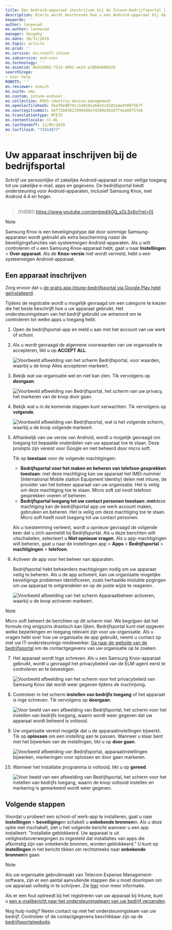 ```yaml
---
title: Een Android-apparaat inschrijven bij de Intune-bedrijfsportal | Microsoft Docs
description: Hierin wordt beschreven hoe u een Android-apparaat bij de Intune-bedrijfsportal kunt inschrijven
keywords: ''
author: lenewsad
ms.author: lanewsad
manager: dougeby
ms.date: 10/31/2019
ms.topic: article
ms.prod: ''
ms.service: microsoft-intune
ms.subservice: end-user
ms.technology: ''
ms.assetid: 0ed3a002-7533-4001-ae24-e10b64b66620
searchScope:
- User help
ROBOTS: ''
ms.reviewer: esmich
ms.suite: ems
ms.custom: intune-enduser
ms.collection: M365-identity-device-management
ms.openlocfilehash: 5baf0e9079cc148101a68e5cd2d3a4ed500f567f
ms.sourcegitcommit: ebf72b038219904d6e7d20024b107f4aa68f57e6
ms.translationtype: MTE75
ms.contentlocale: nl-NL
ms.lasthandoff: 12/05/2019
ms.locfileid: "73414877"
---
```

# <a name="enroll-your-device-with-company-portal"></a>Uw apparaat inschrijven bij de bedrijfsportal  
Schrijf uw persoonlijke of zakelijke Android-apparaat in voor veilige toegang tot uw zakelijke e-mail, apps en gegevens. De bedrijfsportal biedt ondersteuning voor Android-apparaten, inclusief Samsung Knox, met Android 4.4 en hoger.  
</br>
> [!VIDEO https://www.youtube.com/embed/k0Q_sGLSx6o?rel=0]

> [!NOTE]
> Samsung Knox is een beveiligingstype dat door sommige Samsung-apparaten wordt gebruikt als extra bescherming naast de beveiligingsfuncties van systeemeigen Android-apparaten. Als u wilt controleren of u een Samsung Knox-apparaat hebt, gaat u naar **Instellingen** > **Over apparaat**. Als de **Knox-versie** niet wordt vermeld, hebt u een systeemeigen Android-apparaat.

## <a name="enroll-device"></a>Een apparaat inschrijven  
Zorg ervoor dat u [de gratis app Intune-bedrijfsportal via Google Play hebt geïnstalleerd](https://play.google.com/store/apps/details?id=com.microsoft.windowsintune.companyportal). 

Tijdens de registratie wordt u mogelijk gevraagd om een categorie te kiezen die het beste beschrijft hoe u uw apparaat gebruikt. Het ondersteuningsteam van het bedrijf gebruikt uw antwoord om te controleren tot welke apps u toegang hebt.  

1. Open de bedrijfsportal-app en meld u aan met het account van uw werk of school.  

2. Als u wordt gevraagd de algemene voorwaarden van uw organisatie te accepteren, tikt u op **ACCEPT ALL**.  

   ![Voorbeeld afbeelding van het scherm Bedrijfsportal, voor waarden, waarbij u de knop Alles accepteren markeert.](./media/accept-terms-1911.png)  


3. Bekijk wat uw organisatie wel en niet kan zien. Tik vervolgens op **doorgaan**.


    ![Voorbeeld afbeelding van Bedrijfsportal, het scherm van uw privacy, het markeren van de knop door gaan.](./media/android-privacy-screen-1911.png)  
4. Bekijk wat u in de komende stappen kunt verwachten. Tik vervolgens op **volgende**.  

    ![Voorbeeld afbeelding van Bedrijfsportal, wat is het volgende scherm, waarbij u de knop volgende markeert.](./media/android-whats-next-1911.png)  


5. Afhankelijk van uw versie van Android, wordt u mogelijk gevraagd om toegang tot bepaalde onderdelen van uw apparaat toe te staan. Deze prompts zijn vereist voor Google en niet beheerd door micro soft.  

    Tik op **toestaan** voor de volgende machtigingen:  
    * **Bedrijfsportal voor het maken en beheren van telefoon gesprekken toestaan**: met deze machtiging kan uw apparaat het IMEI-nummer (International Mobile station Equipment Identity) delen met intune, de provider van het beheer apparaat van uw organisatie. Het is veilig om deze machtiging toe te staan. Micro soft zal nooit telefoon gesprekken voeren of beheren.  
    * **Bedrijfsportal toegang tot uw contact personen toestaan: met**deze machtiging kan de bedrijfsportal app uw werk account maken, gebruiken en beheren.  Het is veilig om deze machtiging toe te staan. Micro soft heeft nooit toegang tot uw contact personen. 

    Als u toestemming verleent, wordt u opnieuw gevraagd de volgende keer dat u zich aanmeldt bij Bedrijfsportal. Als u deze berichten wilt uitschakelen, selecteert u **Niet opnieuw vragen**. Als u app-machtigingen wilt beheren, gaat u naar de instellingen app > **Apps** > **Bedrijfsportal** > **machtigingen** > **telefoon**.  

6. Activeer de app voor het beheer van apparaten. 

    Bedrijfsportal hebt beheerders machtigingen nodig om uw apparaat veilig te beheren. Als u de app activeert, kan uw organisatie mogelijke beveiligings problemen identificeren, zoals herhaalde mislukte pogingen om uw apparaat te ontgrendelen en op de juiste wijze te reageren.  

    ![Voorbeeld afbeelding van het scherm Apparaatbeheer activeren, waarbij u de knop activeren markeert.](./media/activate-device-administrator-1911.png)  

> [!NOTE]
> Micro soft beheert de berichten op dit scherm niet. We begrijpen dat het formule ring enigszins drastisch kan lijken. Bedrijfsportal kunt niet opgeven welke beperkingen en toegang relevant zijn voor uw organisatie. Als u vragen hebt over hoe uw organisatie de app gebruikt, neemt u contact op met uw IT-ondersteunings medewerker. [Ga naar de website van de bedrijfsportal](https://go.microsoft.com/fwlink/?linkid=2010980) om de contactgegevens van uw organisatie op te zoeken.  


7. Het apparaat wordt Inge schreven. Als u een Samsung Knox-apparaat gebruikt, wordt u gevraagd het privacybeleid van de ELM-agent eerst te controleren en te bevestigen.   

    ![Voorbeeld afbeelding van het scherm voor het privacybeleid van Samsung Knox dat wordt weer gegeven tijdens de inschrijving.](./media/and-enroll-7-knox-privacy-policy.png)  

8. Controleer in het scherm **instellen van bedrijfs toegang** of het apparaat is inge schreven. Tik vervolgens op **doorgaan**.  

    ![Voor beeld van een afbeelding van Bedrijfsportal, het scherm voor het instellen van bedrijfs toegang, waarin wordt weer gegeven dat uw apparaat wordt beheerd is voltooid.](./media/update-settings-1911.png)  

9. Uw organisatie vereist mogelijk dat u de apparaatinstellingen bijwerkt. Tik op **oplossen** om een instelling aan te passen. Wanneer u klaar bent met het bijwerken van de instellingen, tikt u op **door gaan**.  

   ![Voorbeeld afbeelding van Bedrijfsportal, apparaatinstellingen bijwerken, markeringen voor oplossen en door gaan markeren.](./media/resolve-settings-1911.png)  

10. Wanneer het installatie programma is voltooid, tikt u op **gereed**.    

    ![Voor beeld van een afbeelding van Bedrijfsportal, het scherm voor het instellen van bedrijfs toegang, waarin de knop voltooid instellen en markering is gemarkeerd wordt weer gegeven.](./media/android-enrollment-done-1911.png) 

## <a name="next-steps"></a>Volgende stappen  

Voordat u probeert een school-of werk-app te installeren, gaat u naar **instellingen** > **beveiliging**en schakelt u **onbekende bronnen**in. Als u deze optie niet inschakelt, ziet u het volgende bericht wanneer u een app installeert: "Installatie geblokkeerd. Uw apparaat is uit veiligheidsoverwegingen zo ingesteld dat installaties van apps die afkomstig zijn van onbekende bronnen, worden geblokkeerd." U kunt op **instellingen** in het bericht tikken om rechtstreeks naar **onbekende bronnen**te gaan.  

> [!Note]
> Als uw organisatie gebruikmaakt van Telecom Expense Management-software, zijn er een aantal aanvullende stappen die u moet doorlopen om uw apparaat volledig in te schrijven. Zie [hier](enroll-your-device-with-telecom-expense-management-android.md) voor meer informatie.

Als er een fout optreedt bij het registreren van uw apparaat bij Intune, kunt u [een e-mailbericht naar het ondersteuningsteam van uw bedrijf verzenden](send-logs-to-your-it-admin-by-email-android.md).  

Nog hulp nodig? Neem contact op met het ondersteuningsteam van uw bedrijf. Controleer of de contactgegevens beschikbaar zijn op de [bedrijfsportalwebsite](https://go.microsoft.com/fwlink/?linkid=2010980).  
